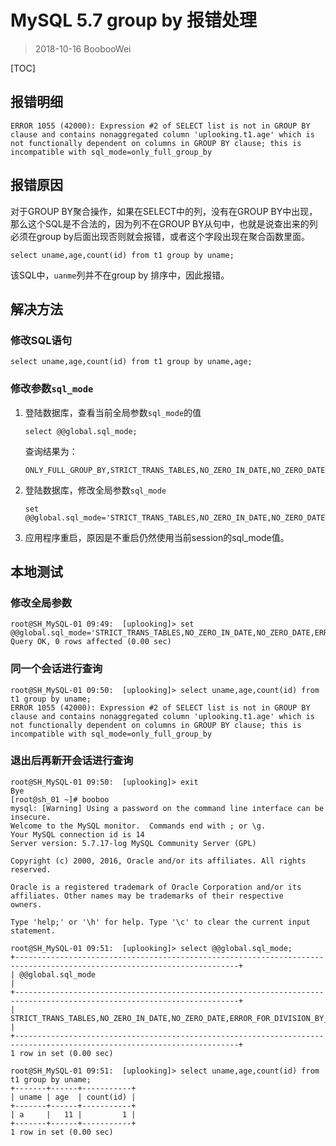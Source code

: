 # MySQL 5.7 group by 报错处理

> 2018-10-16 BoobooWei

[TOC]

## 报错明细

```shell
ERROR 1055 (42000): Expression #2 of SELECT list is not in GROUP BY clause and contains nonaggregated column 'uplooking.t1.age' which is not functionally dependent on columns in GROUP BY clause; this is incompatible with sql_mode=only_full_group_by
```

## 报错原因

对于GROUP BY聚合操作，如果在SELECT中的列，没有在GROUP BY中出现，那么这个SQL是不合法的，因为列不在GROUP BY从句中，也就是说查出来的列必须在group by后面出现否则就会报错，或者这个字段出现在聚合函数里面。

```shell
select uname,age,count(id) from t1 group by uname;
```

该SQL中，`uanme`列并不在group by 排序中，因此报错。

## 解决方法

### 修改SQL语句

```shell
select uname,age,count(id) from t1 group by uname,age;
```

### 修改参数`sql_mode`

1. 登陆数据库，查看当前全局参数`sql_mode`的值

   ```shell
   select @@global.sql_mode;
   ```

   查询结果为：

   ```shell
   ONLY_FULL_GROUP_BY,STRICT_TRANS_TABLES,NO_ZERO_IN_DATE,NO_ZERO_DATE,ERROR_FOR_DIVISION_BY_ZERO,NO_AUTO_CREATE_USER,NO_ENGINE_SUBSTITUTION 
   ```

2. 登陆数据库，修改全局参数`sql_mode`

   ```shell
   set @@global.sql_mode='STRICT_TRANS_TABLES,NO_ZERO_IN_DATE,NO_ZERO_DATE,ERROR_FOR_DIVISION_BY_ZERO,NO_AUTO_CREATE_USER,NO_ENGINE_SUBSTITUTION';
   ```

3. 应用程序重启，原因是不重启仍然使用当前session的sql_mode值。



## 本地测试

### 修改全局参数

```shell
root@SH_MySQL-01 09:49:  [uplooking]> set @@global.sql_mode='STRICT_TRANS_TABLES,NO_ZERO_IN_DATE,NO_ZERO_DATE,ERROR_FOR_DIVISION_BY_ZERO,NO_AUTO_CREATE_USER,NO_ENGINE_SUBSTITUTION';
Query OK, 0 rows affected (0.00 sec)
```

### 同一个会话进行查询

```shell
root@SH_MySQL-01 09:50:  [uplooking]> select uname,age,count(id) from t1 group by uname;                                     
ERROR 1055 (42000): Expression #2 of SELECT list is not in GROUP BY clause and contains nonaggregated column 'uplooking.t1.age' which is not functionally dependent on columns in GROUP BY clause; this is incompatible with sql_mode=only_full_group_by
```

### 退出后再新开会话进行查询

```shell
root@SH_MySQL-01 09:50:  [uplooking]> exit
Bye
[root@sh_01 ~]# booboo
mysql: [Warning] Using a password on the command line interface can be insecure.
Welcome to the MySQL monitor.  Commands end with ; or \g.
Your MySQL connection id is 14
Server version: 5.7.17-log MySQL Community Server (GPL)

Copyright (c) 2000, 2016, Oracle and/or its affiliates. All rights reserved.

Oracle is a registered trademark of Oracle Corporation and/or its
affiliates. Other names may be trademarks of their respective
owners.

Type 'help;' or '\h' for help. Type '\c' to clear the current input statement.

root@SH_MySQL-01 09:51:  [uplooking]> select @@global.sql_mode;
+------------------------------------------------------------------------------------------------------------------------+
| @@global.sql_mode                                                                                                      |
+------------------------------------------------------------------------------------------------------------------------+
| STRICT_TRANS_TABLES,NO_ZERO_IN_DATE,NO_ZERO_DATE,ERROR_FOR_DIVISION_BY_ZERO,NO_AUTO_CREATE_USER,NO_ENGINE_SUBSTITUTION |
+------------------------------------------------------------------------------------------------------------------------+
1 row in set (0.00 sec)

root@SH_MySQL-01 09:51:  [uplooking]> select uname,age,count(id) from t1 group by uname;
+-------+------+-----------+
| uname | age  | count(id) |
+-------+------+-----------+
| a     |   11 |         1 |
+-------+------+-----------+
1 row in set (0.00 sec)
```

